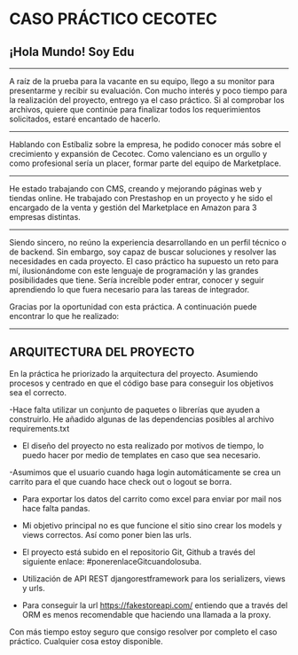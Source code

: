 # CASO PRÁCTICO CECOTEC

## ¡Hola Mundo! Soy Edu
***
A raíz de la prueba para la vacante en su equipo, llego a su monitor para presentarme y recibir su evaluación. Con mucho interés y poco tiempo para la realización del proyecto, entrego ya el caso práctico. Si al comprobar los archivos, quiere que continúe para finalizar todos los requerimientos solicitados, estaré encantado de hacerlo. 
***
Hablando con Estíbaliz sobre la empresa, he podido conocer más sobre el crecimiento y expansión de Cecotec. Como valenciano es un orgullo y como profesional sería un placer, formar parte del equipo de Marketplace.  
***
He estado trabajando con CMS, creando y mejorando páginas web y tiendas online. He trabajado con Prestashop en un proyecto y he sido el encargado de la venta y gestión del Marketplace en Amazon para 3 empresas distintas.  
***
Siendo sincero, no reúno la experiencia desarrollando en un perfil técnico o de backend. Sin embargo, soy capaz de buscar soluciones y resolver las necesidades en cada proyecto. El caso práctico ha supuesto un reto para mí, ilusionándome con este lenguaje de programación y las grandes posibilidades que tiene. Sería increíble poder entrar, conocer y seguir aprendiendo lo que fuera necesario para las tareas de integrador. 

Gracias por la oportunidad con esta práctica. A continuación puede encontrar lo que he realizado:
***

## ARQUITECTURA DEL PROYECTO 
En la práctica he priorizado la arquitectura del proyecto. Asumiendo procesos y centrado en que el código base para conseguir los objetivos sea el correcto. 


-Hace falta utilizar un conjunto de paquetes o librerías que ayuden a construirlo. He añadido algunas de las dependencias posibles al archivo requirements.txt 

- El diseño del proyecto no esta realizado por motivos de tiempo, lo puedo hacer por medio de templates en caso que sea necesario. 

-Asumimos que el usuario cuando haga login automáticamente se crea un carrito para el que cuando hace check out o logout se borra. 


- Para exportar los datos del carrito como excel para enviar por mail nos hace falta pandas.

- Mi objetivo principal no es que funcione el sitio sino crear los models y views correctos. Así como poner bien las urls. 

- El proyecto está subido en el repositorio Git,  Github a través del siguiente enlace: #ponerenlaceGitcuandolosuba. 

- Utilización de API REST djangorestframework para los serializers, views y urls. 

- Para conseguir la url https://fakestoreapi.com/ entiendo que a través del ORM es menos recomendable que haciendo una llamada a la proxy.


Con más tiempo estoy seguro que consigo resolver por completo el caso práctico. Cualquier cosa estoy disponible. 








